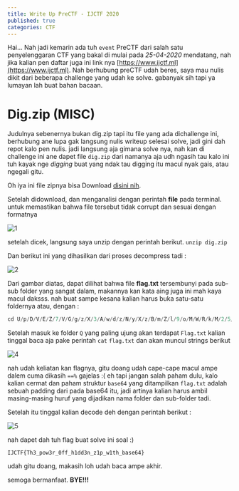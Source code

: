 ```yaml
---
title: Write Up PreCTF - IJCTF 2020
published: true
categories: CTF
---
```


Hai...
Nah jadi kemarin ada tuh `event` PreCTF dari salah satu penyelenggaran CTF yang bakal di mulai pada _25-04-2020_ mendatang, nah jika kalian pen daftar juga ini link nya [https://www.ijctf.ml](https://www.ijctf.ml). Nah berhubung preCTF udah beres, saya mau nulis dikit dari beberapa challenge yang udah ke solve. gabanyak sih tapi ya lumayan lah buat bahan bacaan.

# [](#header-3) Dig.zip (MISC)

Judulnya sebenernya bukan dig.zip tapi itu file yang ada dichallenge ini, berhubung ane lupa gak langsung nulis writeup selesai solve, jadi gini dah repot kalo pen nulis. 
jadi langsung aja gimana solve nya, 
nah kan di challenge ini ane dapet file `dig.zip` dari namanya aja udh ngasih tau kalo ini tuh kayak nge _digging_ buat yang ndak tau digging itu macul nyak gais, atau ngegali gitu.

Oh iya ini file zipnya bisa Download [disini nih](https://github.com/linuxjustin/IJCTF/blob/master/Misc/Dig.zip).

Setelah didownload, dan menganalisi dengan perintah **file** pada terminal.
untuk memastikan bahwa file tersebut tidak corrupt dan sesuai dengan formatnya

![1](https://user-images.githubusercontent.com/62985891/79568774-aa839080-80e0-11ea-9b6e-fe4e92a131ac.jpeg)

setelah dicek, langsung saya unzip dengan perintah berikut. `unzip dig.zip`

Dan berikut ini yang dihasilkan dari proses decompress tadi :

![2](https://user-images.githubusercontent.com/62985891/79568526-30eba280-80e0-11ea-8902-474ac1989123.jpeg)

Dari gambar diatas, dapat dilihat bahwa file **flag.txt** tersembunyi pada sub-sub folder yang sangat dalam, makannya kan kata aing juga ini mah kaya macul daksss.
nah buat sampe kesana kalian harus buka satu-satu foldernya atau, dengan :

```python
cd U/p/D/V/E/Z/7/V/G/g/z/X/3/A/w/d/z/N/y/X/z/B/m/Z/l/9/o/M/W/R/k/M/2/5/f/e/j/F/w/X/3/c/x/d/G/h/f/Y/m/F/z/Z/T/Y/0/f/Q
```

Setelah masuk ke folder `Q` yang paling ujung akan terdapat `Flag.txt` kalian tinggal baca aja pake perintah `cat` `flag.txt` dan akan muncul strings berikut 

![4](https://user-images.githubusercontent.com/62985891/79569800-845ef000-80e2-11ea-9a51-8e773685b364.jpeg)

nah udah keliatan kan flagnya, gitu doang udah cape-cape macul ampe dalem cuma dikasih `==%` gajelas :(
eh tapi jangan salah paham dulu, kalo kalian cermat dan paham struktur `base64` yang ditampilkan `flag.txt` adalah sebuah padding dari pada base64 itu, jadi artinya kalian harus ambil masing-masing huruf yang dijadikan nama folder dan sub-folder tadi.

Setelah itu tinggal kalian decode deh dengan perintah berikut :

![5](https://user-images.githubusercontent.com/62985891/79568542-36e18380-80e0-11ea-93e3-80bcdf6a1a6e.jpeg)

nah dapet dah tuh flag buat solve ini soal :)

`IJCTF{Th3_pow3r_0ff_h1dd3n_z1p_w1th_base64}`

udah gitu doang, makasih loh udah baca ampe akhir.

semoga bermanfaat. **BYE!!!**

